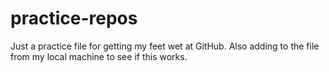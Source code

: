 # practice-repos
Just a practice file for getting my feet wet at GitHub.
Also adding to the file from my local machine to see if this works.
